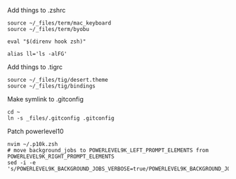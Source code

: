 Add things to .zshrc

```
source ~/_files/term/mac_keyboard
source ~/_files/term/byobu

eval "$(direnv hook zsh)"

alias ll='ls -alFG'
```

Add things to .tigrc

```
source ~/_files/tig/desert.theme
source ~/_files/tig/bindings
```

Make symlink to .gitconfig
```
cd ~
ln -s _files/.gitconfig .gitconfig
```

Patch powerlevel10

```
nvim ~/.p10k.zsh
# move background_jobs to POWERLEVEL9K_LEFT_PROMPT_ELEMENTS from POWERLEVEL9K_RIGHT_PROMPT_ELEMENTS
sed -i -e 's/POWERLEVEL9K_BACKGROUND_JOBS_VERBOSE=true/POWERLEVEL9K_BACKGROUND_JOBS_VERBOSE=true/'
```

